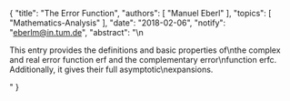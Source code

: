 {
    "title": "The Error Function",
    "authors": [
        "Manuel Eberl"
    ],
    "topics": [
        "Mathematics-Analysis"
    ],
    "date": "2018-02-06",
    "notify": "eberlm@in.tum.de",
    "abstract": "\n<p> This entry provides the definitions and basic properties of\nthe complex and real error function erf and the complementary error\nfunction erfc. Additionally, it gives their full asymptotic\nexpansions. </p>"
}